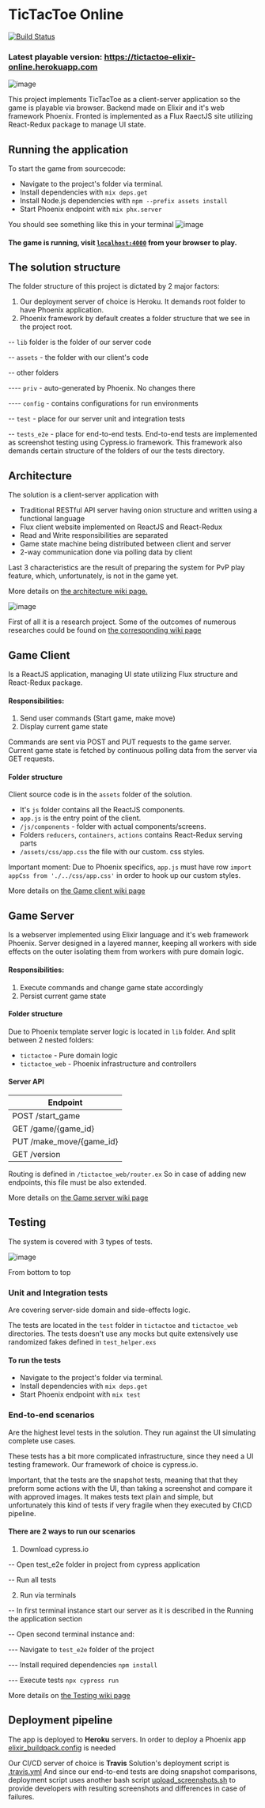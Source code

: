 # TicTacToe Online

[![Build Status](https://travis-ci.org/SergiiVolodkoWorking/TicTacToeOnline.svg?branch=master)](https://travis-ci.org/SergiiVolodkoWorking/TicTacToeOnline)

### Latest playable version: https://tictactoe-elixir-online.herokuapp.com
![image](https://user-images.githubusercontent.com/54677730/66420899-bdfdc280-e9fe-11e9-87c5-c31a295d0224.png)


This project implements TicTacToe as a client-server application so the game is playable via browser.
Backend made on Elixir and it's web framework Phoenix. Fronted is implemented as a Flux RaectJS site utilizing React-Redux package to manage UI state.

## Running the application
To start the game from sourcecode:
  * Navigate to the project's folder via terminal.
  * Install dependencies with `mix deps.get`
  * Install Node.js dependencies with `npm --prefix assets install`
  * Start Phoenix endpoint with `mix phx.server`
 
You should see something like this in your terminal
![image](https://user-images.githubusercontent.com/54677730/66423755-3915a780-ea04-11e9-90e0-c317e2934f1a.png)

#### The game is running, visit [`localhost:4000`](http://localhost:4000) from your browser to play.

## The solution structure
The folder structure of this project is dictated by 2 major factors:
1. Our deployment server of choice is Heroku. It demands root folder to have Phoenix application.
2. Phoenix framework by default creates a folder structure that we see in the project root.

-- `lib` folder is the folder of our server code

-- `assets` - the folder with our client's code

-- other folders

---- `priv` - auto-generated by Phoenix. No changes there

---- `config` - contains configurations for run environments

-- `test` - place for our server unit and integration tests

-- `tests_e2e` - place for end-to-end tests. End-to-end tests are implemented as screenshot testing using Cypress.io framework. This framework also demands certain structure of the folders of our the tests directory.

## Architecture
The solution is a client-server application with
- Traditional RESTful API server having onion structure and written using a functional language
- Flux client website implemented on ReactJS and React-Redux
- Read and Write responsibilities are separated
- Game state machine being distributed between client and server
- 2-way communication done via polling data by client

Last 3 characteristics are the result of preparing the system for PvP play feature, which, unfortunately, is not in the game yet.

More details on [the architecture wiki page.](https://github.com/SergiiVolodkoWorking/TicTacToeOnline/wiki/Overview-and-Architecture)

![image](https://user-images.githubusercontent.com/54677730/66419720-7aa25480-e9fc-11e9-8736-f2efa8b4219e.png)

First of all it is a research project. Some of the outcomes of numerous researches could be found on [the corresponding wiki page](https://github.com/SergiiVolodkoWorking/TicTacToeOnline/wiki/Technology-stack)

## Game Client
Is a ReactJS application, managing UI state utilizing Flux structure and React-Redux package.

#### Responsibilities:
1. Send user commands (Start game, make move)
2. Display current game state

Commands are sent via POST and PUT requests to the game server.
Current game state is fetched by continuous polling data from the server via GET requests.
#### Folder structure
Client source code is in the `assets` folder of the solution.
- It's `js` folder contains all the ReactJS components.
- `app.js` is the entry point of the client.
- `/js/components` - folder with actual components/screens.
- Folders `reducers`, `containers`, `actions` contains React-Redux serving parts
- `/assets/css/app.css` the file with our custom. css styles. 

Important moment:
Due to Phoenix specifics, `app.js` must have row `import appCss from './../css/app.css'` in order to hook up our custom styles.

More details on [the Game client wiki page](https://github.com/SergiiVolodkoWorking/TicTacToeOnline/wiki/Game-client)


## Game Server
Is a webserver implemented using Elixir language and it's web framework Phoenix. Server designed in a layered manner, keeping all workers with side effects on the outer isolating them from workers with pure domain logic. 
#### Responsibilities:
1. Execute commands and change game state accordingly
2. Persist current game state
#### Folder structure
Due to Phoenix template server logic is located in `lib` folder. And split between 2 nested folders:
- `tictactoe` - Pure domain logic
- `tictactoe_web` - Phoenix infrastructure and controllers

#### Server API

| Endpoint |
| --- |
| POST /start_game |
| GET /game/{game_id} |
| PUT /make_move/{game_id} |
| GET /version |

Routing is defined in `/tictactoe_web/router.ex`
So in case of adding new endpoints, this file must  be also extended.

More details on [the Game server wiki page](https://github.com/SergiiVolodkoWorking/TicTacToeOnline/wiki/Game-server)

## Testing

The system is covered with 3 types of tests.


![image](https://user-images.githubusercontent.com/54677730/66413271-fa292700-e9ee-11e9-96d2-5b8103baa653.png)

From bottom to top

### Unit and Integration tests
Are covering server-side domain and side-effects logic.

The tests are located in the `test` folder in `tictactoe` and `tictactoe_web` directories.
The tests doesn't use any mocks but quite extensively use randomized fakes defined in `test_helper.exs`

#### To run the tests
  * Navigate to the project's folder via terminal.
  * Install dependencies with `mix deps.get`
  * Start Phoenix endpoint with `mix test`

### End-to-end scenarios
Are the highest level tests in the solution. They run against the UI simulating complete use cases.

These tests has a bit more complicated infrastructure, since they need a UI testing framework. Our framework of choice is cypress.io.

Important, that the tests are the snapshot tests, meaning that that they preform some actions with the UI, than taking a screenshot and compare it with approved images. It makes tests text plain and simple, but unfortunately this kind of tests if very fragile when they executed by CI\CD pipeline.

#### There are 2 ways to run our scenarios
1. Download cypress.io

-- Open test_e2e folder in project from cypress application

-- Run all tests

2. Run via terminals

-- In first terminal instance start our server as it is described in the Running the application section

-- Open second terminal instance and:

--- Navigate to `test_e2e` folder of the project

--- Install required dependencies `npm install`

--- Execute tests `npx cypress run`

More details on [the Testing wiki page](https://github.com/SergiiVolodkoWorking/TicTacToeOnline/wiki/Testing)

## Deployment pipeline
The app is deployed to **Heroku** servers.
In order to deploy a Phoenix app [elixir_buildpack.config](https://github.com/SergiiVolodkoWorking/TicTacToeOnline/blob/master/elixir_buildpack.config) is needed

Our CI/CD server of choice is **Travis**
Solution's deployment script is [.travis.yml](https://github.com/SergiiVolodkoWorking/TicTacToeOnline/blob/master/.travis.yml)
And since our end-to-end tests are doing snapshot comparisons, deployment script uses another bash script [upload_screenshots.sh](https://github.com/SergiiVolodkoWorking/TicTacToeOnline/blob/master/upload_screenshots.sh) to provide developers with resulting screenshots and differences in case of failures.